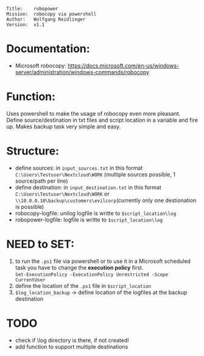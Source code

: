 ```
Title:    robopower  
Mission:  robocopy via powershell  
Author:   Wolfgang Reidlinger  
Version:  v1.1
```

# Documentation:
- Microsoft robocopy: https://docs.microsoft.com/en-us/windows-server/administration/windows-commands/robocopy

# Function:
Uses powershell to make the usage of robocopy even more pleasant. Define source/destination in txt files and script location in a variable and fire up. Makes backup task very simple and easy.

# Structure:
* define sources: in ```input_sources.txt``` in this format ```C:\Users\Testuser\Nextcloud\WORK``` (multiple sources possible, 1 source/path per line)
* define destination: in ```input_destination.txt``` in this format ```C:\Users\Testuser\Nextcloud\WORK``` or ```\\10.0.0.10\backup\customers\evilcorp```(currently only one destionation is possible)
* robocopy-logfile: unilog logfile is writte to ```$script_location\log```
* robopower-logfile: logfile is writte to ```$script_location\log```

# NEED to SET:
 1. to run the ```.ps1``` file via powershell or to use it in a Microsoft scheduled task you have to change the **execution policy** first.  
 ```Set-ExecutionPolicy -ExecutionPolicy Unrestricted -Scope CurrentUser```
 2. define the location of the ```.ps1``` file in ```$script_location```
 3. ```$log_location_backup``` -> define location of the logfiles at the backup destination

# TODO
- check if \log directory is there, if not created!
- add function to support multiple destinations
